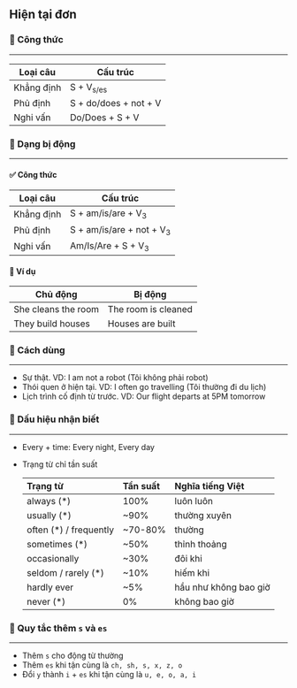## Hiện tại đơn

### 📌 Công thức

---

| Loại câu   | Cấu trúc              |
|------------|-----------------------|
| Khẳng định | S + V<sub>s/es</sub>  |
| Phủ định   | S + do/does + not + V |
| Nghi vấn   | Do/Does + S + V       |

### 📌 Dạng bị động

---

#### ✅ Công thức

| Loại câu   | Cấu trúc                            |
|------------|-------------------------------------|
| Khẳng định | S + am/is/are + V<sub>3</sub>       |
| Phủ định   | S + am/is/are + not + V<sub>3</sub> |
| Nghi vấn   | Am/Is/Are + S + V<sub>3</sub>       |

#### 📝 Ví dụ

| Chủ động            | Bị động             |
|---------------------|---------------------|
| She cleans the room | The room is cleaned |
| They build houses   | Houses are built    |

### 📌 Cách dùng

---

- Sự thật. VD: I am not a robot (Tôi không phải robot)
- Thói quen ở hiện tại. VD: I often go travelling (Tôi thường đi du lịch)
- Lịch trình cố định từ trước. VD: Our flight departs at 5PM tomorrow

### 📌 Dấu hiệu nhận biết

---

- Every + time: Every night, Every day
- Trạng từ chỉ tần suất

  | Trạng từ               | Tần suất   | Nghĩa tiếng Việt       |
    |:-----------------------|:-----------|:-----------------------|
  | always (*)             | 100%       | luôn luôn              |
  | usually (*)            | ~90%       | thường xuyên           |
  | often (*) / frequently | ~70-80%    | thường                 |
  | sometimes (*)          | ~50%       | thỉnh thoảng           |
  | occasionally           | ~30%       | đôi khi                |
  | seldom / rarely (*)    | ~10%       | hiếm khi               |
  | hardly ever            | ~5%        | hầu như không bao giờ  |
  | never (*)              | 0%         | không bao giờ          |

### 📌 Quy tắc thêm `s` và `es`

---

- Thêm `s` cho động từ thường
- Thêm `es` khi tận cùng là `ch, sh, s, x, z, o`
- Đổi `y` thành `i` + `es` khi tận cùng là `u, e, o, a, i`